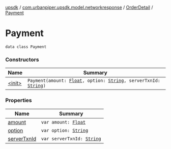 [upsdk](../../../index.md) / [com.urbanpiper.upsdk.model.networkresponse](../../index.md) / [OrderDetail](../index.md) / [Payment](./index.md)

# Payment

`data class Payment`

### Constructors

| Name | Summary |
|---|---|
| [&lt;init&gt;](-init-.md) | `Payment(amount: `[`Float`](https://kotlinlang.org/api/latest/jvm/stdlib/kotlin/-float/index.html)`, option: `[`String`](https://kotlinlang.org/api/latest/jvm/stdlib/kotlin/-string/index.html)`, serverTxnId: `[`String`](https://kotlinlang.org/api/latest/jvm/stdlib/kotlin/-string/index.html)`)` |

### Properties

| Name | Summary |
|---|---|
| [amount](amount.md) | `var amount: `[`Float`](https://kotlinlang.org/api/latest/jvm/stdlib/kotlin/-float/index.html) |
| [option](option.md) | `var option: `[`String`](https://kotlinlang.org/api/latest/jvm/stdlib/kotlin/-string/index.html) |
| [serverTxnId](server-txn-id.md) | `var serverTxnId: `[`String`](https://kotlinlang.org/api/latest/jvm/stdlib/kotlin/-string/index.html) |
